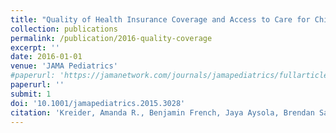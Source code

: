 ```yaml
---
title: "Quality of Health Insurance Coverage and Access to Care for Children in Low-Income Families"
collection: publications
permalink: /publication/2016-quality-coverage
excerpt: ''
date: 2016-01-01
venue: 'JAMA Pediatrics'
#paperurl: 'https://jamanetwork.com/journals/jamapediatrics/fullarticle/2470859'
paperurl: ''
submit: 1
doi: '10.1001/jamapediatrics.2015.3028'
citation: 'Kreider, Amanda R., Benjamin French, Jaya Aysola, Brendan Saloner, Kathleen G. Noonan, and David M. Rubin. 2016. &quot;Quality of Health Insurance Coverage and Access to Care for Children in Low-Income Families.&quot; <i>JAMA Pediatrics</i> 170 (1): 43–51. https://doi.org/10.1001/jamapediatrics.2015.3028.'
---
```


